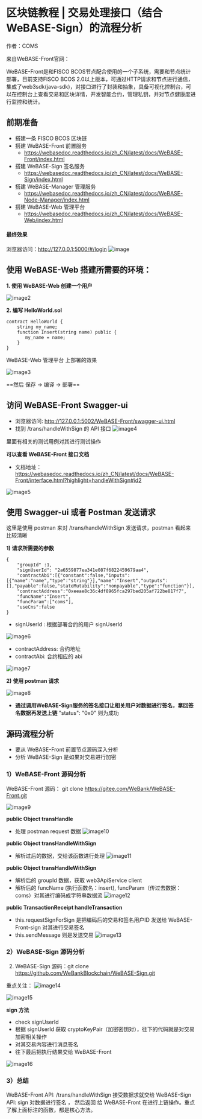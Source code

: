 # 区块链教程 | 交易处理接口（结合WeBASE-Sign）的流程分析

作者：COMS 

来自WeBASE-Front官网：

WeBASE-Front是和FISCO BCOS节点配合使用的一个子系统，需要和节点统计部署，目前支持FISCO BCOS 2.0以上版本，可通过HTTP请求和节点进行通信，集成了web3sdk(java-sdk)，对接口进行了封装和抽象，具备可视化控制台，可以在控制台上查看交易和区块详情，开发智能合约，管理私钥，并对节点健康度进行监控和统计。

## 前期准备
- 搭建一条 FISCO BCOS 区块链
- 搭建 WeBASE-Front 前置服务
    - https://webasedoc.readthedocs.io/zh_CN/latest/docs/WeBASE-Front/index.html 
- 搭建 WeBASE-Sign 签名服务
    - https://webasedoc.readthedocs.io/zh_CN/latest/docs/WeBASE-Sign/index.html 
- 搭建 WeBASE-Manager 管理服务
    - https://webasedoc.readthedocs.io/zh_CN/latest/docs/WeBASE-Node-Manager/index.html  
- 搭建 WeBASE-Web 管理平台
  - https://webasedoc.readthedocs.io/zh_CN/latest/docs/WeBASE-Web/index.html 

#### 最终效果
浏览器访问：http://127.0.0.1:5000/#/login
![image](https://user-images.githubusercontent.com/39053440/163217202-072b29fd-8d51-4480-bfca-bddecffb732d.png)


## 使用 WeBASE-Web 搭建所需要的环境：
**1. 使用 WeBASE-Web 创建一个用户**

![image2](https://user-images.githubusercontent.com/39053440/163217295-8d6f0325-c287-4e93-998e-c9936a23f192.png)

**2. 编写 HelloWorld.sol**
```
contract HelloWorld {
    string my_name;
    function Insert(string name) public {
       my_name = name;
    }
}
```
 WeBASE-Web 管理平台 上部署的效果
 
![image3](https://user-images.githubusercontent.com/39053440/163217306-07d97aa0-f2f4-49f7-a7a8-9d12ddf7924c.png)

==然后 保存 -> 编译 -> 部署==

## 访问 WeBASE-Front Swagger-ui 
- 浏览器访问: http://127.0.0.1:5002/WeBASE-Front/swagger-ui.html
- 找到 /trans/handleWithSign 的 API 接口
![image4](https://user-images.githubusercontent.com/39053440/163217422-795d75b1-9d25-462e-af7d-890f422a34fb.png)

里面有相关的测试用例对其进行测试操作

**可以查看 WeBASE-Front 接口文档**
- 文档地址：https://webasedoc.readthedocs.io/zh_CN/latest/docs/WeBASE-Front/interface.html?highlight=handleWithSign#id2

![image5](https://user-images.githubusercontent.com/39053440/163217501-f6655afe-6aaf-436e-983b-0462fa82e25e.png)

## 使用 Swagger-ui 或者 Postman 发送请求
这里是使用 postman 来对 /trans/handleWithSign 发送请求，postman 看起来比较清晰

**1) 请求所需要的参数**
```
{
    "groupId" :1,
    "signUserId": "2a6559877ea341e087f6822459679aa4", 
    "contractAbi":[{"constant":false,"inputs":[{"name":"name","type":"string"}],"name":"Insert","outputs":[],"payable":false,"stateMutability":"nonpayable","type":"function"}],
    "contractAddress":"0xeeae8c36c4df8965fca297bed205af722be817f7",
    "funcName":"Insert",
    "funcParam":["coms"],
    "useCns":false
}

```
- signUserId : 根据部署合约的用户 signUserId 

![image6](https://user-images.githubusercontent.com/39053440/163217603-5e0bf4d7-277b-4db2-8237-125c740d1ed6.png)

- contractAddress: 合约地址
- contractAbi: 合约相应的 abi

![image7](https://user-images.githubusercontent.com/39053440/163217693-7671da17-c3ed-44e2-a1a9-066071f7331f.png)


**2) 使用 postman 请求**

![image8](https://user-images.githubusercontent.com/39053440/163217760-b711025c-577e-4afb-94fe-23ba53b8b915.png)

- **通过调用WeBASE-Sign服务的签名接口让相关用户对数据进行签名，拿回签名数据再发送上链** "status": "0x0" 则为成功

## 源码流程分析

- 要从 WeBASE-Front 前置节点源码深入分析
- 分析 WeBASE-Sign 是如果对交易进行加密

### 1）WeBASE-Front 源码分析
WeBASE-Front 源码：
git clone https://gitee.com/WeBank/WeBASE-Front.git

![image9](https://user-images.githubusercontent.com/39053440/163217828-345e1945-6407-42a2-ac65-204ea4986219.png)

**public Object transHandle**
- 处理 postman request 数据
![image10](https://user-images.githubusercontent.com/39053440/163217903-7eadea74-b674-4355-937b-b9fbe89a6a8d.png)

**public Object transHandleWithSign**
- 解析过后的数据，交给该函数进行处理
![image11](https://user-images.githubusercontent.com/39053440/163218144-96e52148-a7a0-4672-949f-233ca1a07209.png)

**public Object transHandleWithSign**
- 解析后的 groupId 数据，获取 web3ApiService client
- 解析后的  funcName (执行函数名：insert), funcParam（传过去数据：coms）对其进行编码成字符串数据流
![image12](https://user-images.githubusercontent.com/39053440/163218123-bec1277b-a9e8-4cc5-a972-b2279d3d50a1.png)

**public TransactionReceipt handleTransaction**
- this.requestSignForSign 是把编码后的交易和签名用户ID 发送给 WeBASE-Front-sign 对其进行交易签名
- this.sendMessage 则是发送交易
![image13](https://user-images.githubusercontent.com/39053440/163218205-32572d7b-b3d1-43e4-8b45-853c27082201.png)



### 2）WeBASE-Sign 源码分析
2. WeBASE-Sign 源码：git clone https://github.com/WeBankBlockchain/WeBASE-Sign.git

重点关注：
![image14](https://user-images.githubusercontent.com/39053440/163218332-20c4340b-b904-4fc2-b4e4-c20c9a36b98e.png)

![image15](https://user-images.githubusercontent.com/39053440/163218342-543867ba-a422-4c26-87be-3afd29af7090.png)

**sign 方法**
- check signUserId
- 根据 signUserId 获取 cryptoKeyPair（加密密钥对），往下的代码就是对交易加密相关操作
- 对其交易内容进行消息签名
- 往下最后把执行结果交给 WeBASE-Front

![image16](https://user-images.githubusercontent.com/39053440/163218367-07cd6856-4dbf-4aa6-9c06-e20cf19a5450.png)

### 3）总结
  WeBASE-Front API: /trans/handleWithSign 接受数据求就交给 WeBASE-Sign API: sign 对数据进行签名 ， 然后返回
  给  WeBASE-Front 在进行上链操作。重点了解上面标注的函数，都是核心方法。
